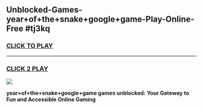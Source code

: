 
## Unblocked-Games-year+of+the+snake+google+game-Play-Online-Free #tj3kq
<h3>
<a href="https://us.freeplayer.one?title=year+of+the+snake+google+game&ref=10M">CLICK TO PLAY</a></h3>
<hr>

<h3>
<a href="https://us.freeplayer.one?title=year+of+the+snake+google+game&ref=10M">CLICK 2 PLAY</a>
  
</h3>

<a href="https://us.freeplayer.one?title=year+of+the+snake+google+game&ref=10M"><img src="https://clearcache.store/games.png"></a>


**year+of+the+snake+google+game games unblocked: Your Gateway to Fun and Accessible Online Gaming**
